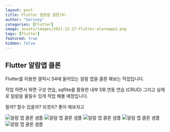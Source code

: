 ```yaml
---
layout: post
title: Flutter 알람앱 클론(0)
author: "Sorinny"
categories: [Flutter]
image: assets/images/2021-12-27-flutter-alarmapp1.png
tags: [Flutter]
featured: true
hidden: false
---
```


## Flutter 알람앱 클론

Flutter를 이용한 갤럭시 S4에 들어있는 알람 앱을 클론 해보는 작업입니다.

작업 하면서 화면 구성 연습,
sqflite를 활용한 내부 DB 연동 연습 (CRUD)
그리고 실제로 알람을 울릴수 있게 작업 해볼 예정입니다.

될까? 할수 있을까? 되겟지?
좋아 해보자고


![알람 앱 클론 샘플](/assets/images/2021-12-27-flutter-alarmapp1.png)
![알람 앱 클론 샘플](/assets/images/2021-12-27-flutter-alarmapp2.png)
![알람 앱 클론 샘플](/assets/images/2021-12-27-flutter-alarmapp3.png)
![알람 앱 클론 샘플](/assets/images/2021-12-27-flutter-alarmapp4.png)
![알람 앱 클론 샘플](/assets/images/2021-12-27-flutter-alarmapp5.png)